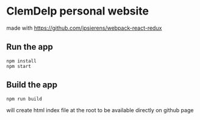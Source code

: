 # ClemDelp personal website

made with https://github.com/jpsierens/webpack-react-redux

## Run the app

```
npm install
npm start
```

## Build the app

```npm run build```

will create html index file at the root to be available directly on github page